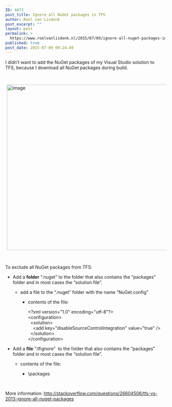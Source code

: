 ```yaml
---
ID: 4473
post_title: Ignore all NuGet packages in TFS
author: Roel van Lisdonk
post_excerpt: ""
layout: post
permalink: >
  https://www.roelvanlisdonk.nl/2015/07/09/ignore-all-nuget-packages-in-tfs/
published: true
post_date: 2015-07-09 09:24:49
---
```

<p>I didn’t want to add the NuGet packages of my Visual Studio solution to TFS, because I download all NuGet packages during build. </p>  <p>&#160;</p>  <p><a href="http://www.roelvanlisdonk.nl/wp-content/uploads/2015/07/image21.png" rel="lightbox"><img title="image" style="border-top: 0px; border-right: 0px; background-image: none; border-bottom: 0px; padding-top: 0px; padding-left: 0px; border-left: 0px; margin: 0px 5px; display: inline; padding-right: 0px" border="0" alt="image" src="http://www.roelvanlisdonk.nl/wp-content/uploads/2015/07/image_thumb21.png" width="580" height="522" /></a></p>  <p>&#160;</p>  <p>To exclude all NuGet packages from TFS:</p>  <ul>   <li>Add a <strong>folder</strong> “.nuget” to the folder that also contains the “packages” folder and in most cases the “solution file”.</li>    <ul>     <li>add a file to the “.nuget” folder with the name “NuGet.config”</li>      <ul>       <li>contents of the file:</li>        <p>&lt;?xml version=&quot;1.0&quot; encoding=&quot;utf-8&quot;?&gt;         <br />&lt;configuration&gt;          <br />&#160; &lt;solution&gt;          <br />&#160;&#160;&#160; &lt;add key=&quot;disableSourceControlIntegration&quot; value=&quot;true&quot; /&gt;          <br />&#160; &lt;/solution&gt;          <br />&lt;/configuration&gt;</p>     </ul>   </ul>    <li>Add a <strong>file</strong> “.tfignore”&#160; to the folder that also contains the “packages” folder and in most cases the “solution file”.</li>    <ul>     <li>contents of the file:</li>      <ul>       <li>\packages</li>     </ul>   </ul> </ul>  <p>&#160;</p>  <p>More information: <a title="http://stackoverflow.com/questions/26604506/tfs-vs-2013-ignore-all-nuget-packages" href="http://stackoverflow.com/questions/26604506/tfs-vs-2013-ignore-all-nuget-packages">http://stackoverflow.com/questions/26604506/tfs-vs-2013-ignore-all-nuget-packages</a></p>